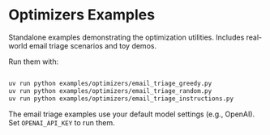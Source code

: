 # Optimizers Examples

Standalone examples demonstrating the optimization utilities. Includes real-world email triage scenarios and toy demos.

Run them with:

```bash

uv run python examples/optimizers/email_triage_greedy.py
uv run python examples/optimizers/email_triage_random.py
uv run python examples/optimizers/email_triage_instructions.py
```

The email triage examples use your default model settings (e.g., OpenAI). Set `OPENAI_API_KEY` to run them.
